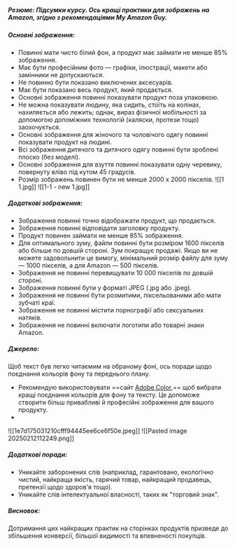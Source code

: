##### **Резюме**: Підсумки курсу. Ось кращі практики для зображень на Amazon, згідно з рекомендаціями My Amazon Guy.

##### **Основні зображення:**
- Повинні мати чисто білий фон, а продукт має займати не менше 85% зображення.
- Має бути професійним фото — графіки, ілюстрації, макети або замінники не допускаються.
- Не повинно бути показано виключених аксесуарів.
- Має бути показано весь продукт, який продається.
- Основні зображення повинні показувати продукт поза упаковкою.
- Не можна показувати людину, яка сидить, стоїть на колінах, нахиляється або лежить; однак, вираз фізичної мобільності за допомогою допоміжних технологій (каляски, протези тощо) заохочується.
- Основні зображення для жіночого та чоловічого одягу повинні показувати продукт на людині.
- Всі зображення дитячого та дитячого одягу повинні бути зроблені плоско (без моделі).
- Основні зображення для взуття повинні показувати одну черевику, повернуту вліво під кутом 45 градусів.
- Розмір зображень повинен бути не менше 2000 x 2000 пікселів.
![[1 1.jpg]]
![[1-1 - new 1.jpg]]
##### **Додаткові зображення:**
- Зображення повинні точно відображати продукт, що продається.
- Зображення повинні відповідати заголовку продукту.
- Продукт повинен займати не менше 85% зображення.
- Для оптимального зуму, файли повинні бути розміром 1600 пікселів або більше по довшій стороні. Зум покращує продажі. Якщо ви не можете задовольнити це вимогу, мінімальний розмір файлу для зуму — 1000 пікселів, а для Amazon — 500 пікселів.
- Зображення не повинні перевищувати 10 000 пікселів по довшій стороні.
- Зображення повинні бути у форматі JPEG (.jpg або .jpeg).
- Зображення не повинні бути розмитими, піксельованими або мати зубчаті краї.
- Зображення не повинні містити порнографії або сексуальних натяків.
- Зображення не повинні включати логотипи або товарні знаки Amazon.

##### **Джерело**:
Щоб текст був легко читаємим на обраному фоні, ось поради щодо поєднання кольорів фону та переднього плану. 
- Рекомендую використовувати ==сайт [Adobe Color](https://color.adobe.com/ru/),== щоб вибрати кращі поєднання кольорів для фону та тексту. Це допоможе створити більш привабливі й професійні зображення для вашого продукту.
- 
![[1e7d175031210cfff94445ee6ce6f50e.jpeg]]
![[Pasted image 20250212112249.png]]
##### **Додаткові поради**:
- Уникайте заборонених слів (наприклад, гарантовано, екологічно чистий, найкраща якість, гарячий товар, найкращий продавець, претензії щодо здоров'я тощо).
- Уникайте слів інтелектуальної власності, таких як "торговий знак".
##### **Висновок**:
Дотримання цих найкращих практик на сторінках продуктів призведе до збільшення конверсії, більшої видимості та впевненості покупців.